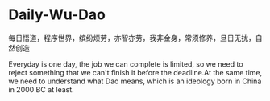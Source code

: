 # Daily-Wu-Dao
每日悟道，程序世界，缤纷烦劳，亦智亦劳，我非金身，常须修养，旦日无扰，自然创造

Everyday is one day, the job we can complete is limited, so we need to reject something that we can't finish it before the deadline.At the same time, we need to understand what Dao means, which is an ideology born in China in 2000 BC at least.

